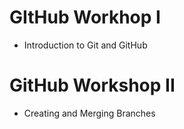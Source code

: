 # GItHub Workhop I
- Introduction to Git and GitHub

# GitHub Workshop II
- Creating and Merging Branches